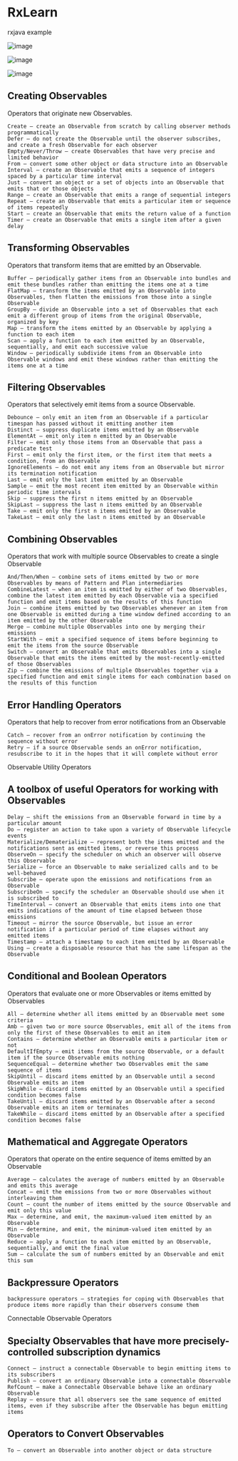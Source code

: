 # RxLearn
rxjava example


 ![image](https://github.com/diguachaoren/RxLearn/blob/master/img/Snip20170214_6.png)
 
 ![image](https://github.com/diguachaoren/RxLearn/blob/master/img/device-2017-02-14-135538.png)
 
 ![image](https://github.com/diguachaoren/RxLearn/blob/master/img/2.png)
 
 


## Creating Observables

Operators that originate new Observables.

    Create — create an Observable from scratch by calling observer methods programmatically
    Defer — do not create the Observable until the observer subscribes, and create a fresh Observable for each observer
    Empty/Never/Throw — create Observables that have very precise and limited behavior
    From — convert some other object or data structure into an Observable
    Interval — create an Observable that emits a sequence of integers spaced by a particular time interval
    Just — convert an object or a set of objects into an Observable that emits that or those objects
    Range — create an Observable that emits a range of sequential integers
    Repeat — create an Observable that emits a particular item or sequence of items repeatedly
    Start — create an Observable that emits the return value of a function
    Timer — create an Observable that emits a single item after a given delay

## Transforming Observables

Operators that transform items that are emitted by an Observable.

    Buffer — periodically gather items from an Observable into bundles and emit these bundles rather than emitting the items one at a time
    FlatMap — transform the items emitted by an Observable into Observables, then flatten the emissions from those into a single Observable
    GroupBy — divide an Observable into a set of Observables that each emit a different group of items from the original Observable, organized by key
    Map — transform the items emitted by an Observable by applying a function to each item
    Scan — apply a function to each item emitted by an Observable, sequentially, and emit each successive value
    Window — periodically subdivide items from an Observable into Observable windows and emit these windows rather than emitting the items one at a time

## Filtering Observables

Operators that selectively emit items from a source Observable.

    Debounce — only emit an item from an Observable if a particular timespan has passed without it emitting another item
    Distinct — suppress duplicate items emitted by an Observable
    ElementAt — emit only item n emitted by an Observable
    Filter — emit only those items from an Observable that pass a predicate test
    First — emit only the first item, or the first item that meets a condition, from an Observable
    IgnoreElements — do not emit any items from an Observable but mirror its termination notification
    Last — emit only the last item emitted by an Observable
    Sample — emit the most recent item emitted by an Observable within periodic time intervals
    Skip — suppress the first n items emitted by an Observable
    SkipLast — suppress the last n items emitted by an Observable
    Take — emit only the first n items emitted by an Observable
    TakeLast — emit only the last n items emitted by an Observable

## Combining Observables

Operators that work with multiple source Observables to create a single Observable

    And/Then/When — combine sets of items emitted by two or more Observables by means of Pattern and Plan intermediaries
    CombineLatest — when an item is emitted by either of two Observables, combine the latest item emitted by each Observable via a specified function and emit items based on the results of this function
    Join — combine items emitted by two Observables whenever an item from one Observable is emitted during a time window defined according to an item emitted by the other Observable
    Merge — combine multiple Observables into one by merging their emissions
    StartWith — emit a specified sequence of items before beginning to emit the items from the source Observable
    Switch — convert an Observable that emits Observables into a single Observable that emits the items emitted by the most-recently-emitted of those Observables
    Zip — combine the emissions of multiple Observables together via a specified function and emit single items for each combination based on the results of this function

## Error Handling Operators

Operators that help to recover from error notifications from an Observable

    Catch — recover from an onError notification by continuing the sequence without error
    Retry — if a source Observable sends an onError notification, resubscribe to it in the hopes that it will complete without error

Observable Utility Operators

## A toolbox of useful Operators for working with Observables

    Delay — shift the emissions from an Observable forward in time by a particular amount
    Do — register an action to take upon a variety of Observable lifecycle events
    Materialize/Dematerialize — represent both the items emitted and the notifications sent as emitted items, or reverse this process
    ObserveOn — specify the scheduler on which an observer will observe this Observable
    Serialize — force an Observable to make serialized calls and to be well-behaved
    Subscribe — operate upon the emissions and notifications from an Observable
    SubscribeOn — specify the scheduler an Observable should use when it is subscribed to
    TimeInterval — convert an Observable that emits items into one that emits indications of the amount of time elapsed between those emissions
    Timeout — mirror the source Observable, but issue an error notification if a particular period of time elapses without any emitted items
    Timestamp — attach a timestamp to each item emitted by an Observable
    Using — create a disposable resource that has the same lifespan as the Observable

## Conditional and Boolean Operators

Operators that evaluate one or more Observables or items emitted by Observables

    All — determine whether all items emitted by an Observable meet some criteria
    Amb — given two or more source Observables, emit all of the items from only the first of these Observables to emit an item
    Contains — determine whether an Observable emits a particular item or not
    DefaultIfEmpty — emit items from the source Observable, or a default item if the source Observable emits nothing
    SequenceEqual — determine whether two Observables emit the same sequence of items
    SkipUntil — discard items emitted by an Observable until a second Observable emits an item
    SkipWhile — discard items emitted by an Observable until a specified condition becomes false
    TakeUntil — discard items emitted by an Observable after a second Observable emits an item or terminates
    TakeWhile — discard items emitted by an Observable after a specified condition becomes false

## Mathematical and Aggregate Operators

Operators that operate on the entire sequence of items emitted by an Observable

    Average — calculates the average of numbers emitted by an Observable and emits this average
    Concat — emit the emissions from two or more Observables without interleaving them
    Count — count the number of items emitted by the source Observable and emit only this value
    Max — determine, and emit, the maximum-valued item emitted by an Observable
    Min — determine, and emit, the minimum-valued item emitted by an Observable
    Reduce — apply a function to each item emitted by an Observable, sequentially, and emit the final value
    Sum — calculate the sum of numbers emitted by an Observable and emit this sum

## Backpressure Operators

    backpressure operators — strategies for coping with Observables that produce items more rapidly than their observers consume them

Connectable Observable Operators

## Specialty Observables that have more precisely-controlled subscription dynamics

    Connect — instruct a connectable Observable to begin emitting items to its subscribers
    Publish — convert an ordinary Observable into a connectable Observable
    RefCount — make a Connectable Observable behave like an ordinary Observable
    Replay — ensure that all observers see the same sequence of emitted items, even if they subscribe after the Observable has begun emitting items

## Operators to Convert Observables

    To — convert an Observable into another object or data structure

